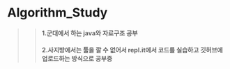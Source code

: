 # Algorithm_Study

>>#### <b>1.군대에서 하는 java와 자료구조 공부</b> </br>
>>#### <b>2.사지방에서는 툴을 깔 수 없어서 repl.it에서 코드를 실습하고 깃허브에 업로드하는 방식으로 공부중</b>

